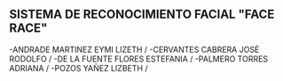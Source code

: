 ## SISTEMA DE RECONOCIMIENTO FACIAL "FACE RACE"

-ANDRADE MARTINEZ EYMI LIZETH /
-CERVANTES CABRERA JOSÉ RODOLFO /
-DE LA FUENTE FLORES ESTEFANIA /
-PALMERO TORRES ADRIANA /
-POZOS YAÑEZ LIZBETH /
